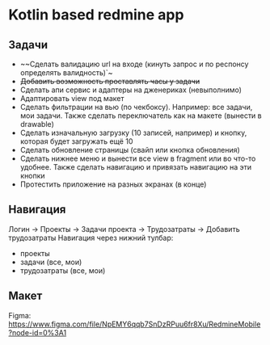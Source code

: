# Kotlin based redmine app

## Задачи

* ~~Сделать валидацию url на входе (кинуть запрос и по респонсу определять валидность)`~
* ~~Добавить возможность проставлять часы у задачи~~
* Сделать апи сервис и адаптеры на дженериках (невыполнимо)
* Адаптировать view под макет
* Сделать фильтрации на вью (по чекбоксу). Например: все задачи, мои задачи. Также сделать переключатель как на макете (вынести в drawable)
* Сделать изначальную загрузку (10 записей, например) и кнопку, которая будет загружать ещё 10
* Сделать обновление страницы (свайп или кнопка обновления)
* Сделать нижнее меню и вынести все view в fragment или во что-то удобнее. Также сделать навигацию и привязать навигацию на эти кнопки
* Протестить приложение на разных экранах (в конце)

## Навигация

Логин -> Проекты -> Задачи проекта -> Трудозатраты -> Добавить трудозатраты
Навигация через нижний тулбар:

* проекты
* задачи (все, мои)
* трудозатраты (все, мои)

## Макет

Figma: <https://www.figma.com/file/NpEMY6qqb7SnDzRPuu6fr8Xu/RedmineMobile?node-id=0%3A1>
